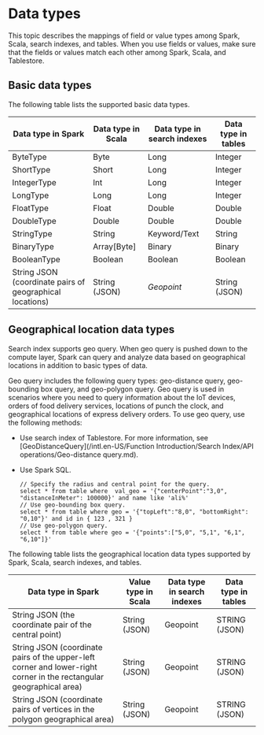 Data types 
===============================

This topic describes the mappings of field or value types among Spark, Scala, search indexes, and tables. When you use fields or values, make sure that the fields or values match each other among Spark, Scala, and Tablestore.

Basic data types 
-------------------------------------

The following table lists the supported basic data types.


|                    Data type in Spark                    | Data type in Scala | Data type in search indexes | Data type in tables |
|----------------------------------------------------------|--------------------|-----------------------------|---------------------|
| ByteType                                                 | Byte               | Long                        | Integer             |
| ShortType                                                | Short              | Long                        | Integer             |
| IntegerType                                              | Int                | Long                        | Integer             |
| LongType                                                 | Long               | Long                        | Integer             |
| FloatType                                                | Float              | Double                      | Double              |
| DoubleType                                               | Double             | Double                      | Double              |
| StringType                                               | String             | Keyword/Text                | String              |
| BinaryType                                               | Array\[Byte\]      | Binary                      | Binary              |
| BooleanType                                              | Boolean            | Boolean                     | Boolean             |
| String JSON (coordinate pairs of geographical locations) | String (JSON)      | *Geopoint*                  | String (JSON)       |





Geographical location data types 
-----------------------------------------------------

Search index supports geo query. When geo query is pushed down to the compute layer, Spark can query and analyze data based on geographical locations in addition to basic types of data.

Geo query includes the following query types: geo-distance query, geo-bounding box query, and geo-polygon query. Geo query is used in scenarios where you need to query information about the IoT devices, orders of food delivery services, locations of punch the clock, and geographical locations of express delivery orders. To use geo query, use the following methods:

* Use search index of Tablestore. For more information, see [GeoDistanceQuery](/intl.en-US/Function Introduction/Search Index/API operations/Geo-distance query.md).

  

* Use Spark SQL.

      // Specify the radius and central point for the query.
      select * from table where  val_geo = '{"centerPoint":"3,0", "distanceInMeter": 100000}' and name like 'ali%'
      // Use geo-bounding box query.
      select * from table where geo = '{"topLeft":"8,0", "bottomRight": "0,10"}' and id in { 123 , 321 }
      // Use geo-polygon query.
      select * from table where geo = '{"points":["5,0", "5,1", "6,1", "6,10"]}'

  




The following table lists the geographical location data types supported by Spark, Scala, search indexes, and tables.


|                                                 Data type in Spark                                                  | Value type in Scala | Data type in search indexes | Data type in tables |
|---------------------------------------------------------------------------------------------------------------------|---------------------|-----------------------------|---------------------|
| String JSON (the coordinate pair of the central point)                                                              | String (JSON)       | Geopoint                    | STRING (JSON)       |
| String JSON (coordinate pairs of the upper-left corner and lower-right corner in the rectangular geographical area) | String (JSON)       | Geopoint                    | STRING (JSON)       |
| String JSON (coordinate pairs of vertices in the polygon geographical area)                                         | String (JSON)       | Geopoint                    | STRING (JSON)       |


